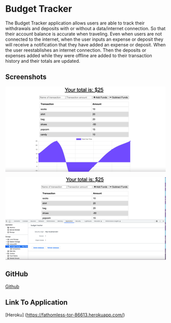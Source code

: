 # Budget Tracker

The Budget Tracker application allows users are able to track their withdrawals and deposits with or without a data/internet connection. So that their account balance is accurate when traveling. Even when users are not connected to the internet, when the user inputs an expense or deposit they will receive a notification that they have added an expense or deposit. When the user reestablishes an internet connection. Then the deposits or expenses added while they were offline are added to their transaction history and their totals are updated.

## Screenshots
![screenshot](/public/images/screensht1.png)

![screenshot](/public/images/screensht2.png)

## GitHub 

[Github](https://github.com/Baptistemarie25/budget-tracker)

## Link To Application

[Heroku] (https://fathomless-tor-86613.herokuapp.com/)
